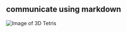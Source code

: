 
## communicate using markdown

![Image of 3D Tetris](https://img.itch.zone/aW1nLzU1ODIwODEucG5n/original/4rWAuZ.png)
